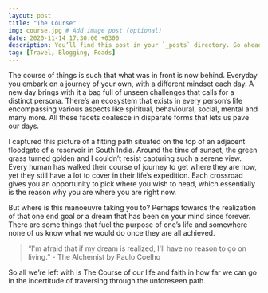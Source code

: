 ```yaml
---
layout: post
title: "The Course"
img: course.jpg # Add image post (optional)
date: 2020-11-14 17:30:00 +0300
description: You’ll find this post in your `_posts` directory. Go ahead and edit it and re-build the site to see your changes. # Add post description (optional)
tag: [Travel, Blogging, Roads]
---
```

The course of things is such that what was in front is now behind. Everyday you embark on a journey of your own, with a different mindset each day. A new day brings with it a bag full of unseen challenges that calls for a distinct persona. There’s an ecosystem that exists in every person’s life encompassing various aspects like spiritual, behavioural, social, mental and many more. All these facets coalesce in disparate forms that lets us pave our days.  

I captured this picture of a fitting path situated on the top of an adjacent floodgate of a reservoir in South India. Around the time of sunset, the green grass turned golden and I couldn’t resist capturing such a serene view. Every human has walked their course of journey to get where they are now, yet they still have a lot to cover in their life’s expedition. Each crossroad gives you an opportunity to pick where you wish to head, which essentially is the reason why you are where you are right now. 

But where is this manoeuvre taking you to? Perhaps towards the realization of that one end goal or a dream that has been on your mind since forever. There are some things that fuel the purpose of one’s life and somewhere none of us know what we would do once they are all achieved. 


> “I'm afraid that if my dream is realized, I'll have no reason to go on living.” - The Alchemist by Paulo Coelho
 

So all we’re left with is The Course of our life and faith in how far we can go in the incertitude of traversing through the unforeseen path. 

